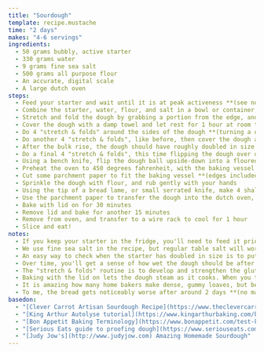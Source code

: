 ```yaml
---
title: "Sourdough"
template: recipe.mustache
time: "2 days"
makes: "4-6 servings"
ingredients:
  - 50 grams bubbly, active starter
  - 330 grams water
  - 9 grams fine sea salt
  - 500 grams all purpose flour
  - An accurate, digital scale
  - A large dutch oven
steps:
  - Feed your starter and wait until it is at peak activeness **(see note below)**
  - Combine the starter, water, flour, and salt in a bowl or container, and leave to rest for 30 minutes at room temperature **(this is the autolyse part of the process)**.
  - Stretch and fold the dough by grabbing a portion from the edge, and folding over to the center. Do this several times around the dough until it begins to tighten. You shouldn't be ripping the dough as you stretch and fold, and it should look like a round ball when you're done.
  - Cover the dough with a damp towel and let rest for 1 hour at room temperature. This is the start of the "bulk rise".
  - Do 4 "stretch & folds" around the sides of the dough **(turning a quarter turn each time, and going up and over the top with each fold)**, then cover with a towel and wait another hour.
  - Do another 4 "stretch & folds", like before, then cover the dough and let it rise overnight **(at least 8-10 hours)**.
  - After the bulk rise, the dough should have roughly doubled in size **(I've had the best success with letting it get 2.5x times the size, but after it doubles, you start to run the risk of it overproofing)**. Once it has risen enough for your liking, do another 4 "stretch & folds" like before, then wait for 30 minutes.
  - Do a final 4 "stretch & folds", this time flipping the dough over once done so that the smooth side is facing upwards. Then, shape the dough ball by cupping and pulling around the sides with both hands, rotating and pulling towards you **(this technique is hard to comprehend without seeing it, so watch some videos of people "shaping dough" if you're confused)**.
  - Using a bench knife, flip the dough ball upside-down into a floured cloth-lined bowl. Cover with edges of cloth and let rest for an hour **(or optionally, overnight in the fridge)**. This is the "proofing" stage.
  - Preheat the oven to 450 degrees fahrenheit, with the baking vessel **(dutch oven ideally)** inside.
  - Cut some parchment paper to fit the baking vessel **(edges included)**. Invert the cloth lined bowl, flipping the loaf onto the parchment paper. Remove the cloth.
  - Sprinkle the dough with flour, and rub gently with your hands
  - Using the tip of a bread lame, or small serrated knife, make 4 shallow **(4 inch long, 1 inch deep)** cuts at 3, 6, 9, and 12 o'clock around the dough
  - Use the parchment paper to transfer the dough into the dutch oven, cover, and transfer to preheated oven
  - Bake with lid on for 30 minutes
  - Remove lid and bake for another 15 minutes
  - Remove from oven, and transfer to a wire rack to cool for 1 hour
  - Slice and eat!
notes:
  - If you keep your starter in the fridge, you'll need to feed it prior to starting the bread making process. To do so, take the starter out of the fridge and discard most of it, leaving a thin layer at the bottom **(~50 grams)**. Add a 1:1 ratio of flour to water to feed it **(ex. 60 grams all purpose flour, 20 grams whole wheat flour, 80 grams water)**. Mix well so that all the flour is wet, and there are no dry patches on the sides/ bottom of the container. Wait until the starter has doubled in size... this is when it is at peak activity, and will produce the best bread.
  - We use fine sea salt in the recipe, but regular table salt will work too as long as it isn't iodized. Iodized salt tends to add a bitter taste to bread when baked.
  - An easy way to check when the starter has doubled in size is to put a rubber band around your starter container at the level it is right after you feed it.
  - Over time, you'll get a sense of how wet the dough should be after the initial rest **(soft and stretchy, not wet, overly sticky, or soupy)**. This is the best time to adjust the texture by adding a little **(1 tablespoon or so)** water or flour as necessary, and mixing it in thoroughly.
  - The "stretch & folds" routine is to develop and strengthen the gluten structure, as well as to incorporate air into the dough. This will result in a more open crumb.
  - Baking with the lid on lets the dough steam as it cooks. When you take the lid off, you're letting the steam escape, and allowing for proper crust development. Tweaking the lid on/ off times will allow you to impact crust formation.
  - It is amazing how many home bakers make dense, gummy loaves, but because they spent all the time doing the work, act like their sourdough is the best thing since sliced bread. Buy a sourdough loaf from a bakery to taste side by side with your own and be honest about how it came out... that's the only way to improve and avoid people having to politely force down a shitty slice of your "masterpiece".
  - To me, the bread gets noticeably worse after around 2 days **(no matter how airtight of a container you store it in)**. It's best right out of the oven **(by which I mean an hour after, since it has to cool)**, pretty good the next day, and from then on it's no better than regular store bought bread, and I tend to start utilizing the great equalizer and toasting it.
basedon:
  - "[Clever Carrot Artisan Sourdough Recipe](https://www.theclevercarrot.com/2020/04/artisan-sourdough-with-all-purpose-flour/)"
  - "[King Arthur Autolyse tutorial](https://www.kingarthurbaking.com/blog/2017/09/29/using-the-autolyse-method)"
  - "[Bon Appetit Baking Terminology](https://www.bonappetit.com/test-kitchen/article/bread-baking-terms)"
  - "[Serious Eats guide to proofing dough](https://www.seriouseats.com/2014/09/how-to-make-and-proof-bread-dough.html)"
  - "[Judy Jow's](http://www.judyjow.com) Amazing Homemade Sourdough"
---
```

